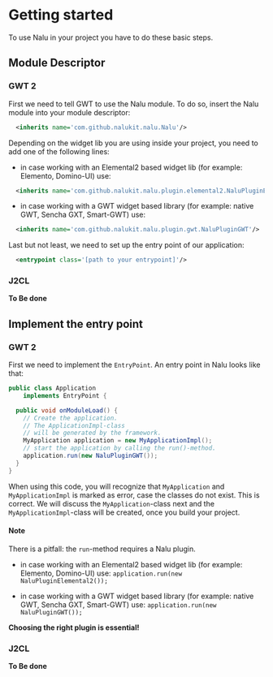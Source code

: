 # Getting started
To use Nalu in your project you have to do these basic steps.


## Module Descriptor
### GWT 2
First we need to tell GWT to use the Nalu module. To do so, insert the Nalu module into your module descriptor:
```XML
  <inherits name='com.github.nalukit.nalu.Nalu'/>
```
Depending on the widget lib you are using inside your project, you need to add one of the following lines:

* in case working with an Elemental2 based widget lib (for example: Elemento, Domino-UI) use:
```XML
  <inherits name='com.github.nalukit.nalu.plugin.elemental2.NaluPluginElemental2'/>
```

* in case working with a GWT widget based library (for example: native GWT, Sencha GXT, Smart-GWT) use:
```XML
  <inherits name='com.github.nalukit.nalu.plugin.gwt.NaluPluginGWT'/>
```

Last but not least, we need to set up the entry point of our application:
```XML
  <entrypoint class='[path to your entrypoint]'/>
````

### J2CL
**To Be done**


## Implement the entry point
### GWT 2
First we need to implement the `EntryPoint`. An entry point in Nalu looks like that:
```Java
public class Application
    implements EntryPoint {

  public void onModuleLoad() {
    // Create the application.
    // The ApplicationImpl-class
    // will be generated by the framework.
    MyApplication application = new MyApplicationImpl();
    // start the application by calling the run()-method.
    application.run(new NaluPluginGWT());
  }
}
```
When using this code, you will recognize that `MyApplication` and `MyApplicationImpl` is marked as error, case the classes do not exist. This is correct. We will discuss the `MyApplication`-class next and the `MyApplicationImpl`-class will be created, once you build your project.

#### Note
There is a pitfall: the `run`-method requires a Nalu plugin.

* in case working with an Elemental2 based widget lib (for example: Elemento, Domino-UI) use:
`application.run(new NaluPluginElemental2());`

* in case working with a GWT widget based library (for example: native GWT, Sencha GXT, Smart-GWT) use:
`application.run(new NaluPluginGWT());`

**Choosing the right plugin is essential!**


### J2CL
**To Be done**

